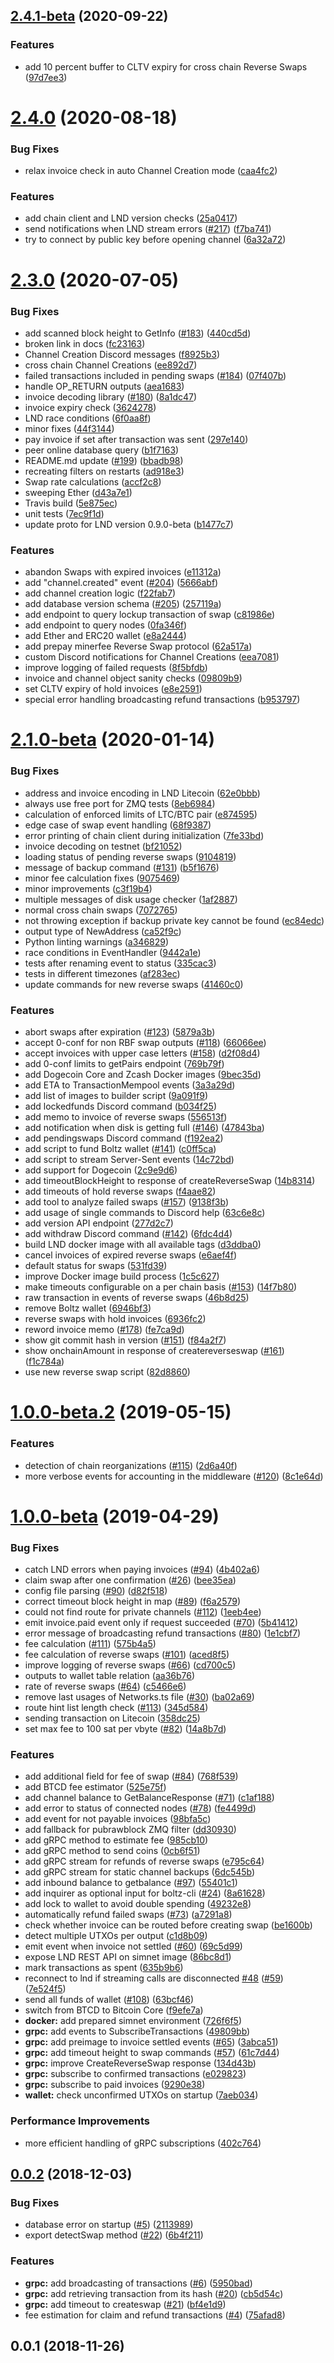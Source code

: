 ## [2.4.1-beta](https://github.com/BoltzExchange/boltz-backend/compare/v2.4.0...v2.4.1-beta) (2020-09-22)


### Features

* add 10 percent buffer to CLTV expiry for cross chain Reverse Swaps ([97d7ee3](https://github.com/BoltzExchange/boltz-backend/commit/97d7ee3d66420ee7ee20eec5581f1fd3b1854fae))



# [2.4.0](https://github.com/BoltzExchange/boltz-backend/compare/v2.3.0...v2.4.0) (2020-08-18)


### Bug Fixes

* relax invoice check in auto Channel Creation mode ([caa4fc2](https://github.com/BoltzExchange/boltz-backend/commit/caa4fc213b75ec294beb96d3de452d00b8b2373c))


### Features

* add chain client and LND version checks ([25a0417](https://github.com/BoltzExchange/boltz-backend/commit/25a0417b230d01d18bec29988d8a4478ab86b757))
* send notifications when LND stream errors ([#217](https://github.com/BoltzExchange/boltz-backend/issues/217)) ([f7ba741](https://github.com/BoltzExchange/boltz-backend/commit/f7ba7413353da3aed87b340fedec58b453de94ce))
* try to connect by public key before opening channel ([6a32a72](https://github.com/BoltzExchange/boltz-backend/commit/6a32a728a39c6322b2fd00465dcdab3949770578))



# [2.3.0](https://github.com/BoltzExchange/boltz-backend/compare/v2.1.0-beta...v2.3.0) (2020-07-05)


### Bug Fixes

* add scanned block height to GetInfo ([#183](https://github.com/BoltzExchange/boltz-backend/issues/183)) ([440cd5d](https://github.com/BoltzExchange/boltz-backend/commit/440cd5d3abb08c36b3fe94c9e5ed03ff29a5c0ad))
* broken link in docs ([fc23163](https://github.com/BoltzExchange/boltz-backend/commit/fc231639702c104e0f6109d7f2204d0888f87fcf))
* Channel Creation Discord messages ([f8925b3](https://github.com/BoltzExchange/boltz-backend/commit/f8925b3f7a3681b537a8833cfff2346ed48f7d2c))
* cross chain Channel Creations ([ee892d7](https://github.com/BoltzExchange/boltz-backend/commit/ee892d7872feb09389a5f916244c14e39af774d6))
* failed transactions included in pending swaps ([#184](https://github.com/BoltzExchange/boltz-backend/issues/184)) ([07f407b](https://github.com/BoltzExchange/boltz-backend/commit/07f407bafe40bb849863211ac555d3c34b471ce8))
* handle OP_RETURN outputs ([aea1683](https://github.com/BoltzExchange/boltz-backend/commit/aea1683183a7990617d8c100e17428bec96c34ff))
* invoice decoding library ([#180](https://github.com/BoltzExchange/boltz-backend/issues/180)) ([8a1dc47](https://github.com/BoltzExchange/boltz-backend/commit/8a1dc479a03b0aeb61aacf7b7feb2c95233f013c))
* invoice expiry check ([3624278](https://github.com/BoltzExchange/boltz-backend/commit/362427891ae401a22ae42be7c5228a9b5ce4a559))
* LND race conditions ([6f0aa8f](https://github.com/BoltzExchange/boltz-backend/commit/6f0aa8fdaacef604c9cbbaf8e1dd8c1f3df25167))
* minor fixes ([44f3144](https://github.com/BoltzExchange/boltz-backend/commit/44f314432485cc7740808c71f754034bfe4e988e))
* pay invoice if set after transaction was sent ([297e140](https://github.com/BoltzExchange/boltz-backend/commit/297e140a946d21fa4e13ad09b5ef45a6ccae16c2))
* peer online database query ([b1f7163](https://github.com/BoltzExchange/boltz-backend/commit/b1f7163710b9633b603238343301649c7650647e))
* README.md update ([#199](https://github.com/BoltzExchange/boltz-backend/issues/199)) ([bbadb98](https://github.com/BoltzExchange/boltz-backend/commit/bbadb988b6cc0652b4f885a22c843a3b977abb6d))
* recreating filters on restarts ([ad918e3](https://github.com/BoltzExchange/boltz-backend/commit/ad918e3fad5e10f9d0952caadd9785d4cd12623b))
* Swap rate calculations ([accf2c8](https://github.com/BoltzExchange/boltz-backend/commit/accf2c87a0bcf13e0b87c2a7af302382824f1845))
* sweeping Ether ([d43a7e1](https://github.com/BoltzExchange/boltz-backend/commit/d43a7e1d5cf349e0b959aceaac8ebd0e47d3c299))
* Travis build ([5e875ec](https://github.com/BoltzExchange/boltz-backend/commit/5e875ec84de4e92b2724d9bacc5221047e6ab0c7))
* unit tests ([7ec9f1d](https://github.com/BoltzExchange/boltz-backend/commit/7ec9f1d9f2fb0bf6d100d6021c7cd47adb8b1726))
* update proto for LND version 0.9.0-beta ([b1477c7](https://github.com/BoltzExchange/boltz-backend/commit/b1477c7f286de57e8f2e9674148a0abd7722b90c))


### Features

* abandon Swaps with expired invoices ([e11312a](https://github.com/BoltzExchange/boltz-backend/commit/e11312ae1e036ca70baf539fa863a53c05a3f3fc))
* add "channel.created" event ([#204](https://github.com/BoltzExchange/boltz-backend/issues/204)) ([5666abf](https://github.com/BoltzExchange/boltz-backend/commit/5666abf0ec990dc68a24396fb01163c3ed532805))
* add channel creation logic ([f22fab7](https://github.com/BoltzExchange/boltz-backend/commit/f22fab7945a4ae7e365e764c62146a22de87aa50))
* add database version schema ([#205](https://github.com/BoltzExchange/boltz-backend/issues/205)) ([257119a](https://github.com/BoltzExchange/boltz-backend/commit/257119a166d849e1419b58eab35a5b1fa7d90f2e))
* add endpoint to query lockup transaction of swap ([c81986e](https://github.com/BoltzExchange/boltz-backend/commit/c81986ef4ac979df528de9a14db140b8b0f17fc0))
* add endpoint to query nodes ([0fa346f](https://github.com/BoltzExchange/boltz-backend/commit/0fa346fc6e94ec83bababc78124fe91cfee001a5))
* add Ether and ERC20 wallet ([e8a2444](https://github.com/BoltzExchange/boltz-backend/commit/e8a2444d138ee0f39d72627751de775be6b90026))
* add prepay minerfee Reverse Swap protocol ([62a517a](https://github.com/BoltzExchange/boltz-backend/commit/62a517ab8eed8b06e51ad5e4763619a38bbf0991))
* custom Discord notifications for Channel Creations ([eea7081](https://github.com/BoltzExchange/boltz-backend/commit/eea70811bbe5660587fd51a7bbbbe3de36db5869))
* improve logging of failed requests ([8f5bfdb](https://github.com/BoltzExchange/boltz-backend/commit/8f5bfdbe9fe80b509fc69f078138d509e8f84d33))
* invoice and channel object sanity checks ([09809b9](https://github.com/BoltzExchange/boltz-backend/commit/09809b90d9dc30500c0c997032b05daec3a5eead))
* set CLTV expiry of hold invoices ([e8e2591](https://github.com/BoltzExchange/boltz-backend/commit/e8e25912e3a42399f6ce4bcc1b0558e73f63e9e4))
* special error handling broadcasting refund transactions ([b953797](https://github.com/BoltzExchange/boltz-backend/commit/b9537970f04267acae9d35da47b81c6a7a3aa35b))



# [2.1.0-beta](https://github.com/BoltzExchange/boltz-backend/compare/v2.0.0-beta...v2.1.0-beta) (2020-01-14)


### Bug Fixes

* address and invoice encoding in LND Litecoin ([62e0bbb](https://github.com/BoltzExchange/boltz-backend/commit/62e0bbb5a1637b6e2145132089731e368b55ee7a))
* always use free port for ZMQ tests ([8eb6984](https://github.com/BoltzExchange/boltz-backend/commit/8eb6984ac7d4ec846046dbad4748be430af32aa1))
* calculation of enforced limits of LTC/BTC pair ([e874595](https://github.com/BoltzExchange/boltz-backend/commit/e87459515701168257c8ad39009c9d5b0acbffb9))
* edge case of swap event handling ([68f9387](https://github.com/BoltzExchange/boltz-backend/commit/68f9387d9c1fff0e0d77c942ce904090a57b927f))
* error printing of chain client during initialization ([7fe33bd](https://github.com/BoltzExchange/boltz-backend/commit/7fe33bdeedf091320ee2db3ebfce3aa5eefa5254))
* invoice decoding on testnet ([bf21052](https://github.com/BoltzExchange/boltz-backend/commit/bf210522f525770773da23f3a6c854a5eb433d1e))
* loading status of pending reverse swaps ([9104819](https://github.com/BoltzExchange/boltz-backend/commit/91048191a24e9f060aa170af1baf07e121b52693))
* message of backup command ([#131](https://github.com/BoltzExchange/boltz-backend/issues/131)) ([b5f1676](https://github.com/BoltzExchange/boltz-backend/commit/b5f1676cd3aa2400920bbeb7451ca4cc2ad883ea))
* minor fee calculation fixes ([9075469](https://github.com/BoltzExchange/boltz-backend/commit/9075469d604db9b7e0cd454121edd82d1ff8eae0))
* minor improvements ([c3f19b4](https://github.com/BoltzExchange/boltz-backend/commit/c3f19b4c79c6961d1e719aeae3c8af4d23a2f9a2))
* multiple messages of disk usage checker ([1af2887](https://github.com/BoltzExchange/boltz-backend/commit/1af2887f2cf68935e6d626ff13eec60f6c7667ed))
* normal cross chain swaps ([7072765](https://github.com/BoltzExchange/boltz-backend/commit/7072765443b58112a9bbabc5ad51b2d96fd89b7b))
* not throwing exception if backup private key cannot be found ([ec84edc](https://github.com/BoltzExchange/boltz-backend/commit/ec84edcbc469ff9dfe91a028d9938004ce1b2e31))
* output type of NewAddress ([ca52f9c](https://github.com/BoltzExchange/boltz-backend/commit/ca52f9c61a6630d157e78dbc55d032e274c14246))
* Python linting warnings ([a346829](https://github.com/BoltzExchange/boltz-backend/commit/a346829e13ddc876ef9317b52c9efa29d5188e8a))
* race conditions in EventHandler ([9442a1e](https://github.com/BoltzExchange/boltz-backend/commit/9442a1e06d3609405b18ce50fb9bba03e65f4891))
* tests after renaming event to status ([335cac3](https://github.com/BoltzExchange/boltz-backend/commit/335cac3a90cd34eecb61d08608a4f3ba65c50c01))
* tests in different timezones ([af283ec](https://github.com/BoltzExchange/boltz-backend/commit/af283ece5156351b070be4f99538392ad5f2b3cc))
* update commands for new reverse swaps ([41460c0](https://github.com/BoltzExchange/boltz-backend/commit/41460c0120c2491703560d8d214c92097383b826))


### Features

* abort swaps after expiration ([#123](https://github.com/BoltzExchange/boltz-backend/issues/123)) ([5879a3b](https://github.com/BoltzExchange/boltz-backend/commit/5879a3b0e5d2fcc1f3785cf34477fec8fe1ee47c))
* accept 0-conf for non RBF swap outputs ([#118](https://github.com/BoltzExchange/boltz-backend/issues/118)) ([66066ee](https://github.com/BoltzExchange/boltz-backend/commit/66066ee7f960a88453058561b5e5e7418c0a4d80))
* accept invoices with upper case letters ([#158](https://github.com/BoltzExchange/boltz-backend/issues/158)) ([d2f08d4](https://github.com/BoltzExchange/boltz-backend/commit/d2f08d45b79eafc16f5c778b687b11f590c2dde4))
* add 0-conf limits to getPairs endpoint ([769b79f](https://github.com/BoltzExchange/boltz-backend/commit/769b79f1e521ac7f6b9d7804e5e92c5de704ae56))
* add Dogecoin Core and Zcash Docker images ([9bec35d](https://github.com/BoltzExchange/boltz-backend/commit/9bec35da3d72a1ba885e03664e12be9f3841eb39))
* add ETA to TransactionMempool events ([3a3a29d](https://github.com/BoltzExchange/boltz-backend/commit/3a3a29df443172f6c32ce6038445e4211351cb7b))
* add list of images to builder script ([9a091f9](https://github.com/BoltzExchange/boltz-backend/commit/9a091f9272b04dc5b0c41a614d4e6821a840cdc7))
* add lockedfunds Discord command ([b034f25](https://github.com/BoltzExchange/boltz-backend/commit/b034f25ef81e40662404c9d91ea488c0ad1dacad))
* add memo to invoice of reverse swaps ([556513f](https://github.com/BoltzExchange/boltz-backend/commit/556513ffd4957a130da481fad1c6420ab42c2400))
* add notification when disk is getting full ([#146](https://github.com/BoltzExchange/boltz-backend/issues/146)) ([47843ba](https://github.com/BoltzExchange/boltz-backend/commit/47843ba1c9aec0b481b128cc84b974e141feae34))
* add pendingswaps Discord command ([f192ea2](https://github.com/BoltzExchange/boltz-backend/commit/f192ea2260fb4488038d79243c8860b9c9e4500f))
* add script to fund Boltz wallet ([#141](https://github.com/BoltzExchange/boltz-backend/issues/141)) ([c0ff5ca](https://github.com/BoltzExchange/boltz-backend/commit/c0ff5cafb691b6336114230869d45c86f1fedb5f))
* add script to stream Server-Sent events ([14c72bd](https://github.com/BoltzExchange/boltz-backend/commit/14c72bd289d4ee7dd4161c28d560eb781257fef7))
* add support for Dogecoin ([2c9e9d6](https://github.com/BoltzExchange/boltz-backend/commit/2c9e9d689b3dbc64d922a61b06534a1e3a0c28ce))
* add timeoutBlockHeight to response of createReverseSwap ([14b8314](https://github.com/BoltzExchange/boltz-backend/commit/14b831473b200abb0b446f247aacbed120e65702))
* add timeouts of hold reverse swaps ([f4aae82](https://github.com/BoltzExchange/boltz-backend/commit/f4aae827a2bf347a05bd6659ecf9999898b27f4c))
* add tool to analyze failed swaps ([#157](https://github.com/BoltzExchange/boltz-backend/issues/157)) ([9138f3b](https://github.com/BoltzExchange/boltz-backend/commit/9138f3b24c853ec3c8178d52ef919e5df9b5ebcf))
* add usage of single commands to Discord help ([63c6e8c](https://github.com/BoltzExchange/boltz-backend/commit/63c6e8ca1a18ece9d76340b10d064e526ce7989f))
* add version API endpoint ([277d2c7](https://github.com/BoltzExchange/boltz-backend/commit/277d2c7d4595ca56ede18019eccd50bbfda31460))
* add withdraw Discord command ([#142](https://github.com/BoltzExchange/boltz-backend/issues/142)) ([6fdc4d4](https://github.com/BoltzExchange/boltz-backend/commit/6fdc4d4bd9f34459561b8fc6f5427306b0bd0fb7))
* build LND docker image with all available tags ([d3ddba0](https://github.com/BoltzExchange/boltz-backend/commit/d3ddba0cc9324823944be4c053cc4bfc17a8d107))
* cancel invoices of expired reverse swaps ([e6aef4f](https://github.com/BoltzExchange/boltz-backend/commit/e6aef4f8789fc2307d26425ba0ba9d431e5093b9))
* default status for swaps ([531fd39](https://github.com/BoltzExchange/boltz-backend/commit/531fd39920ccc749af0f3cc10e2ec756dced6b65))
* improve Docker image build process ([1c5c627](https://github.com/BoltzExchange/boltz-backend/commit/1c5c6271b33a202ac1fc7cd0b56b44b2efe1d75d))
* make timeouts configurable on a per chain basis ([#153](https://github.com/BoltzExchange/boltz-backend/issues/153)) ([14f7b80](https://github.com/BoltzExchange/boltz-backend/commit/14f7b8037218b50c5110eb5d76239450824549a2))
* raw transaction in events of reverse swaps ([46b8d25](https://github.com/BoltzExchange/boltz-backend/commit/46b8d25437497f74ad39dd44ecced3d84fd04ce0))
* remove Boltz wallet ([6946bf3](https://github.com/BoltzExchange/boltz-backend/commit/6946bf34b7bf746b73b7ab98a32253b7b6f8ef72))
* reverse swaps with hold invoices ([6936fc2](https://github.com/BoltzExchange/boltz-backend/commit/6936fc203b5fcb1cabbb28853f0b94eed71c0bb0))
* reword invoice memo ([#178](https://github.com/BoltzExchange/boltz-backend/issues/178)) ([fe7ca9d](https://github.com/BoltzExchange/boltz-backend/commit/fe7ca9d539aec581d0e35c3cd4cfbf9d75fc9f0c))
* show git commit hash in version ([#151](https://github.com/BoltzExchange/boltz-backend/issues/151)) ([f84a2f7](https://github.com/BoltzExchange/boltz-backend/commit/f84a2f7c303e5d5a17c2f5db666a1da60cfb9088))
* show onchainAmount in response of createreverseswap ([#161](https://github.com/BoltzExchange/boltz-backend/issues/161)) ([f1c784a](https://github.com/BoltzExchange/boltz-backend/commit/f1c784a7d1111c7f7d6ffe85d746753f5bde2427))
* use new reverse swap script ([82d8860](https://github.com/BoltzExchange/boltz-backend/commit/82d8860b86c8da9fc0cbb6e5f76d6a577f5f03f2))



# [1.0.0-beta.2](https://github.com/BoltzExchange/boltz-backend/compare/v1.0.0-beta...v1.0.0-beta.2) (2019-05-15)


### Features

* detection of chain reorganizations ([#115](https://github.com/BoltzExchange/boltz-backend/issues/115)) ([2d6a40f](https://github.com/BoltzExchange/boltz-backend/commit/2d6a40f0374b7c60bef5c1aaeb0a096317712333))
* more verbose events for accounting in the middleware ([#120](https://github.com/BoltzExchange/boltz-backend/issues/120)) ([8c1e64d](https://github.com/BoltzExchange/boltz-backend/commit/8c1e64d5b3a359c2f7513962047a8ddc7125015d))



# [1.0.0-beta](https://github.com/BoltzExchange/boltz-backend/compare/v0.0.2...v1.0.0-beta) (2019-04-29)


### Bug Fixes

* catch LND errors when paying invoices ([#94](https://github.com/BoltzExchange/boltz-backend/issues/94)) ([4b402a6](https://github.com/BoltzExchange/boltz-backend/commit/4b402a60bd7db703be3455108c36dcdf8b596694))
* claim swap after one confirmation ([#26](https://github.com/BoltzExchange/boltz-backend/issues/26)) ([bee35ea](https://github.com/BoltzExchange/boltz-backend/commit/bee35eac72e4669705fa1c40fa1b58f3b70f3b4e))
* config file parsing ([#90](https://github.com/BoltzExchange/boltz-backend/issues/90)) ([d82f518](https://github.com/BoltzExchange/boltz-backend/commit/d82f5187b2f0a4071201ee17fd3c9d70b1ece04c))
* correct timeout block height in map ([#89](https://github.com/BoltzExchange/boltz-backend/issues/89)) ([f6a2579](https://github.com/BoltzExchange/boltz-backend/commit/f6a2579072ab2adbeab0d612be5a30ce20e1719e))
* could not find route for private channels ([#112](https://github.com/BoltzExchange/boltz-backend/issues/112)) ([1eeb4ee](https://github.com/BoltzExchange/boltz-backend/commit/1eeb4ee715ee8248553c7478c3ba80ae3bf1c684))
* emit invoice.paid event only if request succeeded ([#70](https://github.com/BoltzExchange/boltz-backend/issues/70)) ([5b41412](https://github.com/BoltzExchange/boltz-backend/commit/5b41412b15c7bd3cf34ecc72b87e7b50755ff754))
* error message of broadcasting refund transactions ([#80](https://github.com/BoltzExchange/boltz-backend/issues/80)) ([1e1cbf7](https://github.com/BoltzExchange/boltz-backend/commit/1e1cbf78fdda72b9ce944e0f316213beeb4df55e))
* fee calculation ([#111](https://github.com/BoltzExchange/boltz-backend/issues/111)) ([575b4a5](https://github.com/BoltzExchange/boltz-backend/commit/575b4a5d47f1532977de6535ebc2e3188e2367a5))
* fee calculation of reverse swaps ([#101](https://github.com/BoltzExchange/boltz-backend/issues/101)) ([aced8f5](https://github.com/BoltzExchange/boltz-backend/commit/aced8f58d3ff9bfb59c04f91714b1f97664b86a6))
* improve logging of reverse swaps ([#66](https://github.com/BoltzExchange/boltz-backend/issues/66)) ([cd700c5](https://github.com/BoltzExchange/boltz-backend/commit/cd700c5a2eecfa29d54fc96cbd67d35380f6e0fe))
* outputs to wallet table relation ([aa36b76](https://github.com/BoltzExchange/boltz-backend/commit/aa36b768ed2ab044d2cdbf8a7bc167d982c898a4))
* rate of reverse swaps ([#64](https://github.com/BoltzExchange/boltz-backend/issues/64)) ([c5466e6](https://github.com/BoltzExchange/boltz-backend/commit/c5466e6a1be593d7fed4f663195233bc431abd50))
* remove last usages of Networks.ts file ([#30](https://github.com/BoltzExchange/boltz-backend/issues/30)) ([ba02a69](https://github.com/BoltzExchange/boltz-backend/commit/ba02a6946efd580bef7000433cffb27f1b36eba7))
* route hint list length check ([#113](https://github.com/BoltzExchange/boltz-backend/issues/113)) ([345d584](https://github.com/BoltzExchange/boltz-backend/commit/345d584cd0aca9aca82bd29bfa0e6a8875c34065))
* sending transaction on Litecoin ([358dc25](https://github.com/BoltzExchange/boltz-backend/commit/358dc252ad10b92663be13f2540e9257ee9d9981))
* set max fee to 100 sat per vbyte ([#82](https://github.com/BoltzExchange/boltz-backend/issues/82)) ([14a8b7d](https://github.com/BoltzExchange/boltz-backend/commit/14a8b7d1425582badcc46c4619e4319c78a5151e))


### Features

* add additional field for fee of swap ([#84](https://github.com/BoltzExchange/boltz-backend/issues/84)) ([768f539](https://github.com/BoltzExchange/boltz-backend/commit/768f539a3ade23b4fd4da3749631ed715784cd48))
* add BTCD fee estimator ([525e75f](https://github.com/BoltzExchange/boltz-backend/commit/525e75f56bc7fe8dba7601e58ea0e75540c0a2fd))
* add channel balance to GetBalanceResponse ([#71](https://github.com/BoltzExchange/boltz-backend/issues/71)) ([c1af188](https://github.com/BoltzExchange/boltz-backend/commit/c1af188bfee2148e2bddc5fe940029a3839955dd))
* add error to status of connected nodes ([#78](https://github.com/BoltzExchange/boltz-backend/issues/78)) ([fe4499d](https://github.com/BoltzExchange/boltz-backend/commit/fe4499de02ba5ba39fd5c13ec1a0e1cf2aba8569))
* add event for not payable invoices ([98bfa5c](https://github.com/BoltzExchange/boltz-backend/commit/98bfa5c585ec731cc40f3535fcb33dc0854c821d))
* add fallback for pubrawblock ZMQ filter ([dd30930](https://github.com/BoltzExchange/boltz-backend/commit/dd30930e6cbc9c341b6711000dde4e47a2fa3d5a))
* add gRPC method to estimate fee ([985cb10](https://github.com/BoltzExchange/boltz-backend/commit/985cb105b8e9a202495115dfd43b20efbe042e28))
* add gRPC method to send coins ([0cb6f51](https://github.com/BoltzExchange/boltz-backend/commit/0cb6f51720d961c7fc68a998f20df8cd59136eba))
* add gRPC stream for refunds of reverse swaps ([e795c64](https://github.com/BoltzExchange/boltz-backend/commit/e795c64e037fdca669ac2d18d71b0a2d7fcd0615))
* add gRPC stream for static channel backups ([6dc545b](https://github.com/BoltzExchange/boltz-backend/commit/6dc545be85825d7f66ae71dfa45c1ec81a03cc35))
* add inbound balance to getbalance ([#97](https://github.com/BoltzExchange/boltz-backend/issues/97)) ([55401c1](https://github.com/BoltzExchange/boltz-backend/commit/55401c1acf5c5cca32234053ca4514d7faab0a41))
* add inquirer as optional input for boltz-cli ([#24](https://github.com/BoltzExchange/boltz-backend/issues/24)) ([8a61628](https://github.com/BoltzExchange/boltz-backend/commit/8a616280da65851b3a04b9696e2db449ed4cfb5c))
* add lock to wallet to avoid double spending ([49232e8](https://github.com/BoltzExchange/boltz-backend/commit/49232e89f17906f89dad1fc557c784939684e3f9))
* automatically refund failed swaps ([#73](https://github.com/BoltzExchange/boltz-backend/issues/73)) ([a7291a8](https://github.com/BoltzExchange/boltz-backend/commit/a7291a89f5119e7a88a909932bca84c63b7892fa))
* check whether invoice can be routed before creating swap ([be1600b](https://github.com/BoltzExchange/boltz-backend/commit/be1600b3d39f452cc32c982a0109d8ef997634a1))
* detect multiple UTXOs per output ([c1d8b09](https://github.com/BoltzExchange/boltz-backend/commit/c1d8b094824690fe08e07364b524d75ae131b2a2))
* emit event when invoice not settled ([#60](https://github.com/BoltzExchange/boltz-backend/issues/60)) ([69c5d99](https://github.com/BoltzExchange/boltz-backend/commit/69c5d999dd135d23e99f07bc70c1df53fb61a1f5))
* expose LND REST API on simnet image ([86bc8d1](https://github.com/BoltzExchange/boltz-backend/commit/86bc8d1da046edc197fb7a055f5a9cd0435a5ca1))
* mark transactions as spent ([635b9b6](https://github.com/BoltzExchange/boltz-backend/commit/635b9b65775dad5b610cb08ffcd66a4dfd3a81dc))
* reconnect to lnd if streaming calls are disconnected [#48](https://github.com/BoltzExchange/boltz-backend/issues/48) ([#59](https://github.com/BoltzExchange/boltz-backend/issues/59)) ([7e524f5](https://github.com/BoltzExchange/boltz-backend/commit/7e524f537f24e8cb90b73cecb10d84338ed36c6f))
* send all funds of wallet ([#108](https://github.com/BoltzExchange/boltz-backend/issues/108)) ([63bcf46](https://github.com/BoltzExchange/boltz-backend/commit/63bcf460bbe50dd260d5b3c3b25dfd00c1f5a0cf))
* switch from BTCD to Bitcoin Core ([f9efe7a](https://github.com/BoltzExchange/boltz-backend/commit/f9efe7af1ad6894b6ad89eeb608a46ea25cc8990))
* **docker:** add prepared simnet environment ([726f6f5](https://github.com/BoltzExchange/boltz-backend/commit/726f6f5c9dc7a2463b4ebeccbc6a3c6034de81e4))
* **grpc:** add events to SubscribeTransactions ([49809bb](https://github.com/BoltzExchange/boltz-backend/commit/49809bb6fe99a1fe59ffc56792f9ffa44c9ae656))
* **grpc:** add preimage to invoice settled events ([#65](https://github.com/BoltzExchange/boltz-backend/issues/65)) ([3abca51](https://github.com/BoltzExchange/boltz-backend/commit/3abca515ebde699e7a8f9cfbee890bf870f2ea85))
* **grpc:** add timeout height to swap commands ([#57](https://github.com/BoltzExchange/boltz-backend/issues/57)) ([61c7d44](https://github.com/BoltzExchange/boltz-backend/commit/61c7d44d16be1c5163bf9833a881941396c8bca5))
* **grpc:** improve CreateReverseSwap response ([134d43b](https://github.com/BoltzExchange/boltz-backend/commit/134d43b5fe12620198ce8283e52f6ba7693ba142))
* **grpc:** subscribe to confirmed transactions ([e029823](https://github.com/BoltzExchange/boltz-backend/commit/e02982385226a9de0f6f22173cb19775a5342d56))
* **grpc:** subscribe to paid invoices ([9290e38](https://github.com/BoltzExchange/boltz-backend/commit/9290e386af6adf4db98b8338bc12fe9c1b5b5664))
* **wallet:** check unconfirmed UTXOs on startup ([7aeb034](https://github.com/BoltzExchange/boltz-backend/commit/7aeb034b80c80c9ee15c9d4a763a7c82adc14085))


### Performance Improvements

* more efficient handling of gRPC subscriptions ([402c764](https://github.com/BoltzExchange/boltz-backend/commit/402c764a88f759264ab6f65d5507fbb63fee5c2a))



## [0.0.2](https://github.com/BoltzExchange/boltz-backend/compare/v0.0.1...v0.0.2) (2018-12-03)


### Bug Fixes

* database error on startup ([#5](https://github.com/BoltzExchange/boltz-backend/issues/5)) ([2113989](https://github.com/BoltzExchange/boltz-backend/commit/2113989276df56d30924d87e122cb47cf620d138))
* export detectSwap method ([#22](https://github.com/BoltzExchange/boltz-backend/issues/22)) ([6b4f211](https://github.com/BoltzExchange/boltz-backend/commit/6b4f2110f31afb65dccf5bf5f1e25fd81aaab319))


### Features

* **grpc:** add broadcasting of transactions ([#6](https://github.com/BoltzExchange/boltz-backend/issues/6)) ([5950bad](https://github.com/BoltzExchange/boltz-backend/commit/5950bad1e9948ef11f9aa25f7debafb58b1f44ce))
* **grpc:** add retrieving transaction from its hash ([#20](https://github.com/BoltzExchange/boltz-backend/issues/20)) ([cb5d54c](https://github.com/BoltzExchange/boltz-backend/commit/cb5d54c47c2dcfd2de14117319944e27d14c4b01))
* **grpc:** add timeout to createswap ([#21](https://github.com/BoltzExchange/boltz-backend/issues/21)) ([bf4e1d9](https://github.com/BoltzExchange/boltz-backend/commit/bf4e1d92f24e74a5485fb26a2177d85c84d6637c))
* fee estimation for claim and refund transactions ([#4](https://github.com/BoltzExchange/boltz-backend/issues/4)) ([75afad8](https://github.com/BoltzExchange/boltz-backend/commit/75afad840d801eb087f2a6229f5b3f8d87e5232a))



## 0.0.1 (2018-11-26)



